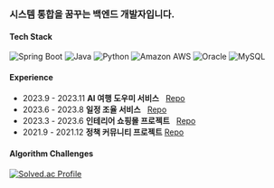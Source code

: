 ### 시스템 통합을 꿈꾸는 백엔드 개발자입니다. 

####  Tech Stack

![Spring Boot](https://img.shields.io/badge/Spring%20Boot-6DB33F?style=flat&logo=Spring%20Boot&logoColor=white) 
![Java](https://img.shields.io/badge/Java-FF7800?style=flat&logo=Java&logoColor=white)
![Python](https://img.shields.io/badge/Python-3766AB?style=flat&logo=Python&logoColor=white) 
![Amazon AWS](https://img.shields.io/badge/Amazon%20AWS-232F3E?style=flat&logo=Amazon%20AWS&logoColor=white) 
![Oracle](https://img.shields.io/badge/Oracle-F80000?style=flat&logo=Oracle&logoColor=white) 
![MySQL](https://img.shields.io/badge/MySQL-CC2927?style=flat&logo=MySQL&logoColor=white) 

####  Experience

- 2023.9 - 2023.11 **AI 여행 도우미 서비스** &nbsp; [Repo](https://github.com/trippack-voyage/voyage-back)
- 2023.6 - 2023.8  **일정 조율 서비스** &nbsp; [Repo](https://github.com/lakedata/flag-app-back)
- 2023.3 - 2023.6 **인테리어 쇼핑몰 프로젝트** &nbsp; [Repo](https://github.com/M2DM-project/M2DM.ver2.0)
- 2021.9 - 2021.12  **정책 커뮤니티 프로젝트** [Repo](https://github.com/lakedata/Checkkeu)


#### Algorithm Challenges
[![Solved.ac Profile](http://mazassumnida.wtf/api/v2/generate_badge?boj=wldud2550)](https://solved.ac/wldud2550)

